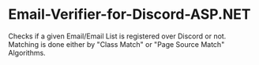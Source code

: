 # Email-Verifier-for-Discord-ASP.NET
Checks if a given Email/Email List is registered over Discord or not. Matching is done either by "Class Match" or "Page Source Match" Algorithms. 
